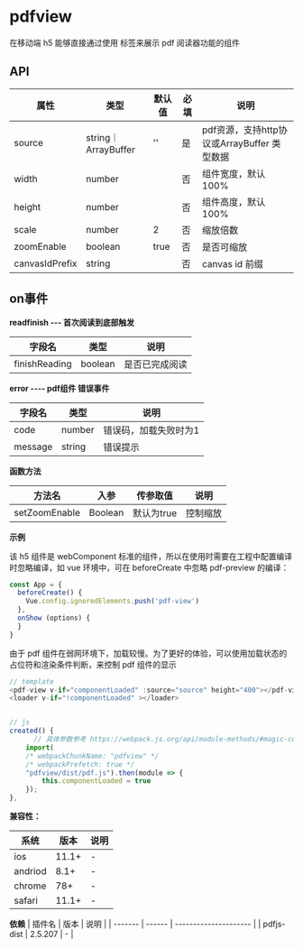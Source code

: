 # pdfview

在移动端 h5 能够直接通过使用 <pdf-view> 标签来展示 pdf 阅读器功能的组件

## API

| 属性             | 类型    | 默认值 | 必填 | 说明                                                                       |
| ---------------- | ------- | ------ | ---- | -------------------------------------------------------------------------- |
| source              | string｜ArrayBuffer  | ''     | 是   | pdf资源，支持http协议或ArrayBuffer 类型数据                                           |
| width            | number  |        | 否   | 组件宽度，默认100%                                                       |
| height           | number  |        | 否   | 组件高度，默认100%                                                         |
| scale           | number  | 2 | 否   | 缩放倍数                                                      |
| zoomEnable           | boolean  | true | 否   | 是否可缩放                                                      |
| canvasIdPrefix           | string  |  | 否   | canvas id 前缀                                                      |

## on事件

**readfinish --- 首次阅读到底部触发**

| 字段名        | 类型    | 说明           |
| ------------- | ------- | -------------- |
| finishReading | boolean | 是否已完成阅读 |

**error ---- pdf组件 错误事件**

| 字段名  | 类型   | 说明                  |
| ------- | ------ | --------------------- |
| code    | number | 错误码，加载失败时为1 |
| message | string | 错误提示              |

**函数方法**

| 方法名  | 入参   | 传参取值 | 说明                  |
| ------- | ------ | ------ |--------------------- |
| setZoomEnable    | Boolean |  默认为true | 控制缩放 |

**示例**

该 h5 组件是 webComponent 标准的组件，所以在使用时需要在工程中配置编译时忽略编译，如 vue 环境中，可在 beforeCreate 中忽略 pdf-preview 的编译：

```js
const App = {
  beforeCreate() {
    Vue.config.ignoredElements.push('pdf-view')
  },
  onShow (options) {
  }
}
```

由于 pdf 组件在弱网环境下，加载较慢。为了更好的体验，可以使用加载状态的占位符和渲染条件判断，来控制 pdf 组件的显示

``` js
// template
<pdf-view v-if="componentLoaded" :source="source" height="400"></pdf-view>
<loader v-if="!componentLoaded" ></loader>


// js
created() {
      // 具体参数参考 https://webpack.js.org/api/module-methods/#magic-comments
    import(
    /* webpackChunkName: "pdfview" */
    /* webpackPrefetch: true */
    "pdfview/dist/pdf.js").then(module => {
        this.componentLoaded = true
    });
},
```



**兼容性：**

| 系统  | 版本   | 说明                  |
| ------- | ------ | --------------------- |
| ios    | 11.1+ | - |
| andriod | 8.1+ | -  |
| chrome | 78+ | -  |
| safari  | 11.1+ | - |

**依赖**
| 插件名  | 版本   | 说明                  |
| ------- | ------ | --------------------- |
| pdfjs-dist | 2.5.207 | - |